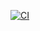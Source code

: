 [![CI](https://github.com/saiqi/fantasio/actions/workflows/CI.yml/badge.svg?branch=main)](https://github.com/saiqi/fantasio/actions/workflows/CI.yml)